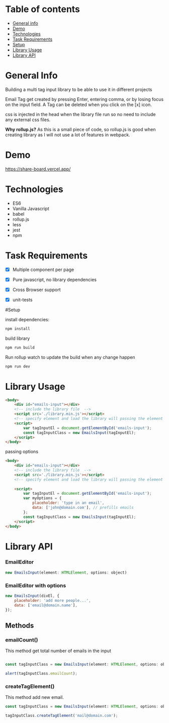 # Table of contents
* [General info](#general-info)
* [Demo](#demo)
* [Technologies](#technologies)
* [Task Requirements](#task-requirements)
* [Setup](#setup)
* [Library Usage](#library-usage)
* [Library API](#library-api)


# General Info 

Building a multi tag input library to be able to use it in different projects

Email Tag get created by pressing Enter, entering comma, or by losing focus on the
input field. A Tag can be deleted when you click on the [x] icon.

css is injected in the head when the library file run so no need to include any external css files.

<b>Why rollup.js?</b> 
As this is a small piece of code, so rollup.js is good when creating library as I will not use a lot of features in webpack.


# Demo
https://share-board.vercel.app/


# Technologies
 - ES6
 - Vanilla Javascript
 - babel
 - rollup.js
 - less
 - jest
 - npm


# Task Requirements

-   [x] Multiple component per page
-   [x] Pure javascript, no library dependencies
-   [x] Cross Browser support
-   [x] unit-tests


#Setup

install dependencies:

```sh
npm install
```

build library

```sh
npm run build
```

Run rollup watch to update the build when any change happen

```sh
npm run dev
```


# Library Usage

```html
<body>
	<div id="emails-input"></div>
	<!-- include the library file  -->
	<script src='./library.min.js'></script>
	<!-- specify element and load the library will passing the element   -->
	<script>
		var tagInputEl = document.getElementById('emails-input');
		const tagInputClass = new EmailsInput(tagInputEl);
	</script>
</body>
```

passing options

```html
<body>
	<div id="emails-input"></div>
	<!-- include the library file  -->
	<script src='./library.min.js'></script>
	<!-- specify element and load the library will passing the element   -->
	
	<script>
		var tagInputEl = document.getElementById('emails-input');
		var myOptions = {
			placeholder: 'type in an email', 
			data: ['john@domain.com'], // prefills emails
		};
		const tagInputClass = new EmailsInput(tagInputEl);
	</script>
</body>
```

# Library API

### EmailEditor

```javascript
new EmailsInput(element: HTMLElement, options: object)
```

### EmailEditor with options

```javascript
new EmailsInput(divEl, {
	placeholder: 'add more people...',
	data: ['email@domain.name'],
});
```

## Methods

### emailCount()

This method get total number of emails in the input

```javascript

const tagInputClass = new EmailsInput(element: HTMLElement, options: object)

alert(tagInputClass.emailCount);
```

### createTagElement()

This method add new email.

```javascript
const tagInputClass = new EmailsInput(element: HTMLElement, options: object)

tagInputClass.createTagElement('mail@domain.com');

```

